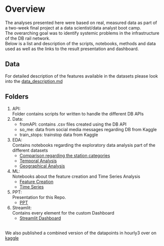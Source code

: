 # Overview
The analyses presented here were based on real, measured data as part of a two-week final project at a data scientist/data analyst boot camp.<br>
The overarching goal was to identify systemic problems in the infrastructure of the DB rail network.<br>
Below is a list and description of the scripts, notebooks, methods and data used as well as the links to the result presentation and dashboard.

## Data

For detailed description of the features available in the datasets please look into the [data_description.md](data_description.md)

## Folders

1) API:<br> Folder contains scripts for written to handle the different DB APIs
2) Data:
    - fromAPI: contains .csv files created using the DB API
    - so_me: data from social media messages regarding DB from Kaggle
    - train_stops: trainstop data from Kaggle
3) EDA: <br>Contains notebooks regarding the exploratory data analysis part of the different datasets
    - [Comparison regarding the station categories](EDA/01_data_collecting_comparison.ipynb)
    - [Temporal Analysis](EDA/02_temporal_analysis.ipynb)
    - [Geographical Analysis](EDA/03_geographical_analysis.ipynb)<br>
4) ML: <br> Notebooks about the feature creation and Time Series Analysis
    - [Feature Creation](ML/ML_feature_creation_stations_class.ipynb)
    - [Time Series](ML/Time_Series.ipynb)
5) PPT: <br> Presentation for this Repo.
    - [PPT]()
6) Streamlit: <br> Contains every element for the custom Dashboard
    - [Streamlit Dashboard](streamlit/Streamlit.py)

<br> We also published a combined version of the datapoints in hourly3 over on [kaggle](https://www.kaggle.com/datasets/nokkyu/deutsche-bahn-db-delays)

